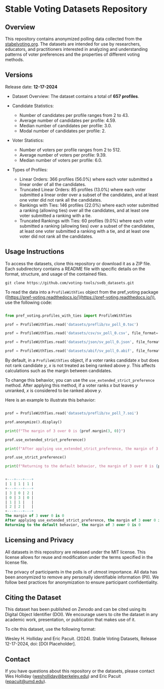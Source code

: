 # Stable Voting Datasets Repository

## Overview

This repository contains anonymized polling data collected from the [stabelvoting.org](https://stabelvoting.org).  The datasets are intended for use by researchers, educators, and practitioners interested in analyzing and understanding patterns of voter preferences and the properties of different voting methods.

## Versions

Release date: **12-17-2024**

* Dataset Overview: The dataset contains a total of **657 profiles**.
* Candidate Statistics:
    * Number of candidates per profile ranges from 2 to 43.
    * Average number of candidates per profile: 4.59.
    * Median number of candidates per profile: 3.0.
    * Modal number of candidates per profile: 2.
* Voter Statistics:
    * Number of voters per profile ranges from 2 to 512.
    * Average number of voters per profile: 9.39.
    * Median number of voters per profile: 6.0.

* Types of Profiles:
    * Linear Orders: 366 profiles (56.0%) where each voter submitted a linear order of all the candidates.
    * Truncated Linear Orders: 85 profiles (13.0%) where each voter submitted a linear order over a subset of the candidates, and at least one voter did not rank all the candidates.
    * Rankings with Ties: 146 profiles (22.0%) where each voter submitted a ranking (allowing ties) over all the candidates, and at least one voter submitted a ranking with a tie.
    * Truncated Rankings with Ties: 60 profiles (9.0%) where each voter submitted a ranking  (allowing ties) over a subset of the candidates, at least one voter submitted a ranking with a tie, and at least one voter did not rank all the candidates.



## Usage Instructions

To access the datasets, clone this repository or download it as a ZIP file. Each subdirectory contains a README file with specific details on the format, structure, and usage of the contained files.

```
git clone https://github.com/voting-tools/svdb_datasets.git
```

To read the data into a `ProfileWithTies` object from the pref_voting package ([https://pref-voting.readthedocs.io/](https://pref-voting.readthedocs.io/)), use the following code:


```python

from pref_voting.profiles_with_ties import ProfileWithTies

prof = ProfileWithTies.read('datasets/preflib/sv_poll_0.toc')

prof = ProfileWithTies.read('datasets/csv/sv_poll_0.csv', file_format='csv')

prof = ProfileWithTies.read('datasets/json/sv_poll_0.json', file_format='json')

prof = ProfileWithTies.read('datasets/abif/sv_poll_0.abif', file_format='abif')

```

By default, in a `ProfileWithTies` object, if a voter ranks candidate $x$ but does not rank candidate $y$, $x$ is not treated as being ranked above $y$. This affects calculations such as the margin between candidates.

To change this behavior, you can use the `use_extended_strict_preference` method. After applying this method, if a voter ranks $x$ but leaves $y$ unranked, $x$ is considered to be ranked above $y$.

Here is an example to illustrate this behavior:

```python

prof = ProfileWithTies.read('datasets/preflib/sv_poll_7.soi')

prof.anonymize().display()

print(f"The margin of 3 over 0 is {prof.margin(3, 0)}")

prof.use_extended_strict_preference()

print(f"After applying use_extended_strict_preference, the margin of 3 over 0 is {prof.margin(3, 0)}")

prof.use_strict_preference()

print(f"Returning to the default behavior, the margin of 3 over 0 is {prof.margin(3, 0)}")

```

```sql

+---+---+---+
| 1 | 1 | 1 |
+---+---+---+
| 3 | 0 | 2 |
| 0 | 3 | 0 |
| 1 | 1 |   |
| 2 | 2 |   |
+---+---+---+
The margin of 3 over 0 is 0
After applying use_extended_strict_preference, the margin of 3 over 0 is -1
Returning to the default behavior, the margin of 3 over 0 is 0

```
## Licensing and Privacy

All datasets in this repository are released under the MIT license. This license allows for reuse and modification under the terms specified in the license file.

The privacy of participants in the polls is of utmost importance. All data has been anonymized to remove any personally identifiable information (PII). We follow best practices for anonymization to ensure participant confidentiality.

## Citing the Dataset

This dataset has been published on Zenodo and can be cited using its Digital Object Identifier (DOI). We encourage users to cite the dataset in any academic work, presentation, or publication that makes use of it.


To cite this dataset, use the following format:

Wesley H. Holliday and Eric Pacuit. (2024). Stable Voting Datasets, Release 12-17-2024, doi: [DOI Placeholder].

## Contact

If you have questions about this repository or the datasets, please contact Wes Holliday ([wesholliday@berkeley.edu](mailto:wesholliday@berkeley.edu)) and Eric Pacuit ([epacuit@umd.edu](mailto:epacuit@umd.edu)).
